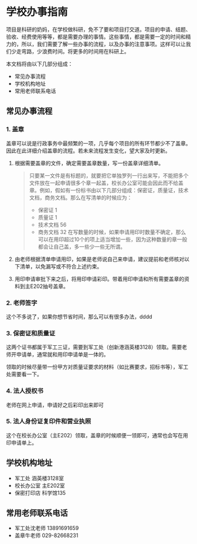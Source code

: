 # 学校办事指南

项目是科研的奶妈，在学校做科研，免不了要和项目打交道。项目的申请、结题、验收、经费使用等等，都是需要办理的事情。这些事情，都是需要一定的时间和精力的，所以，我们需要了解一些办事的流程，以及办事的注意事项。这样可以让我们少走弯路，少浪费时间。将更多的时间用在科研上。

本文档将由以下几部分组成：

- 常见办事流程
- 学校机构地址
- 常用老师联系电话

## 常见办事流程

### 1. 盖章

盖章可以说是行政事务中最频繁的一项，几乎每个项目的所有环节都少不了盖章。因此在此详细介绍盖章的流程。若未来流程发生变化，望大家及时更新。

1. 根据需要盖章的文件，确定需要盖章数量，写一份盖章详细清单。
   > 只要某一文件是有标题的，就要把它单独罗列一行出来写，不能把多个文件放在一起申请很多个章一起盖，校长办公室可能会因此而不给盖章。例如，假如有一份标书由以下几部分组成：保密证，质量证，技术文档，商务文档。那么在写清单的时候应为：
   > - 保密证 1
   > - 质量证 1
   > - 技术文档 56
   > - 商务文档 32
   > 在写数量的时候，如果申请用印时数量不确定，那么可以在用印超过10个的项上适当增加一些，因为这种数量的章一般都会让自己盖，多一些少一些无所谓。

2. 由老师根据清单申请用印，如果是老师说自己来申请，建议提前和老师核对以下清单，以免漏写或不符合上述约束。
3. 用印申请审批下来之后，将用印申请彩印。带着用印申请和所有需要盖章的资料到主E202抽号盖章。

### 2. 老师签字

这个不多说了，如果你想节省时间，那么可以有很多办法，dddd

### 3. 保密证和质量证

这两个证书都属于军工三证，需要到军工处（创新港涵英楼3128）领取。需要老师开申请单，通常就和用印申请单是一体的。

领取的时候尽量带一份甲方对质量证要求的材料（如比赛要求，招标书等），军工处需要看一下。

### 4. 法人授权书

老师在网上申请，申请好之后彩印出来即可

### 5. 法人身份证复印件和营业执照

这个在校长办公室（主E202）领取，盖章的时候顺便一领即可，通常也会写在用印申请单上。

## 学校机构地址

- 军工处        涵英楼3128室
- 校长办公室    主E202室
- 保密打印店    科学馆135

## 常用老师联系电话

- 军工处沈老师  13891691659
- 盖章牛老师    029-82668231
